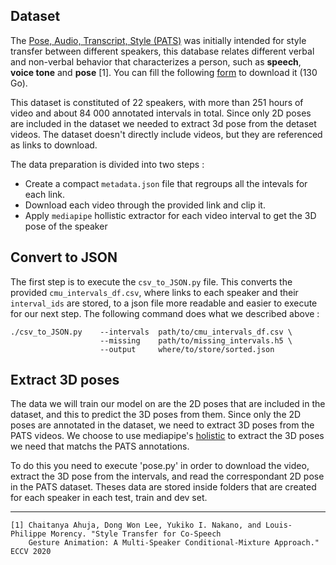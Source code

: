 ## Dataset

The [Pose, Audio, Transcript, Style (PATS)](https://chahuja.com/pats/) was initially intended for style transfer between different speakers, this database relates different verbal and non-verbal behavior that characterizes a person, such as __speech__, __voice tone__ and __pose__ [1]. You can fill the following [form](https://chahuja.com/pats/download.html) to download it (130 Go).


This dataset is constituted of 22 speakers, with more than 251 hours of video and about 84 000 annotated intervals in total. Since only 2D poses are included in the dataset we needed to extract 3d pose from the detaset videos. The dataset doesn't directly include videos, but they are referenced as  links to download.

The data preparation is divided into two steps :
 - Create a compact `metadata.json` file that regroups all the intevals for each link.
 - Download each video through the provided link and clip it.
 - Apply `mediapipe` hollistic extractor for each video interval to get the 3D pose of the speaker
 
 
 ## Convert to JSON
The first step is to execute the `csv_to_JSON.py` file. This converts the provided `cmu_intervals_df.csv`, where links to each speaker and their `interval_ids` are stored, to a json file more readable and easier to execute for our next step. The following command does what we described above :
```
./csv_to_JSON.py    --intervals  path/to/cmu_intervals_df.csv \
                    --missing    path/to/missing_intervals.h5 \
                    --output     where/to/store/sorted.json
```

## Extract 3D poses

The data we will train our model on are the 2D poses that are included in the dataset, and this to predict the 3D poses from them. Since only the 2D poses are annotated in the dataset, we need to extract 3D poses from the PATS videos. We choose to use mediapipe's [holistic](https://google.github.io/mediapipe/solutions/holistic.html) to extract the 3D poses we need that matchs the PATS annotations. 

To do this you need to execute 'pose.py' in order to download the video, extract the 3D pose from the intervals, and read the correspondant 2D pose in the PATS dataset. Theses data are stored inside folders that are created for each speaker in each test, train and dev set.



---
```
[1] Chaitanya Ahuja, Dong Won Lee, Yukiko I. Nakano, and Louis-Philippe Morency. "Style Transfer for Co-Speech 
    Gesture Animation: A Multi-Speaker Conditional-Mixture Approach." ECCV 2020
```
